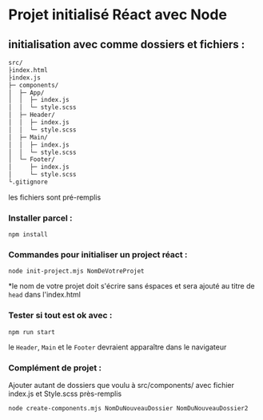 # Projet initialisé Réact avec Node


## initialisation avec comme dossiers et fichiers :
```txt
src/
├index.html
├index.js
├─ components/
│  ├─ App/
│  │  ├─ index.js
│  │  └─ style.scss 
│  ├─ Header/
│  │  ├─ index.js
│  │  └─ style.scss 
│  ├─ Main/
│  │  ├─ index.js
│  │  └─ style.scss 
│  └─ Footer/
│     ├─ index.js
│     └─ style.scss 
└.gitignore
```


les fichiers sont pré-remplis 

### Installer parcel :

``npm install``

### Commandes pour initialiser un project réact : 

``node init-project.mjs NomDeVotreProjet``

*le nom de votre projet doit s'écrire sans éspaces et sera ajouté au titre de ``head`` dans l'index.html

### Tester si tout est ok avec : 

``npm run start``

le `Header`, `Main` et le `Footer` devraient apparaître dans le navigateur

### Complément de projet :

Ajouter autant de dossiers que voulu à src/components/ avec fichier index.js et Style.scss près-remplis

``node create-components.mjs NomDuNouveauDossier NomDuNouveauDossier2 ``